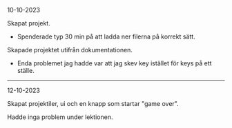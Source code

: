 10-10-2023

Skapat projekt.
* Spenderade typ 30 min på att ladda ner filerna på korrekt sätt.

Skapade projektet utifrån dokumentationen.
* Enda problemet jag hadde var att jag skev key istället för keys på ett ställe.

---
12-10-2023

Skapat projektiler, ui och en knapp som startar "game over".

Hadde inga problem under lektionen.
